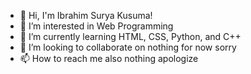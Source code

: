 - 👋 Hi, I'm Ibrahim Surya Kusuma!
- 👀 I’m interested in Web Programming
- 🌱 I’m currently learning HTML, CSS, Python, and C++
- 💞️ I’m looking to collaborate on nothing for now sorry
- 📫 How to reach me also nothing apologize

<!---
101unconnected/101unconnected is a ✨ special ✨ repository because its `README.md` (this file) appears on your GitHub profile.
You can click the Preview link to take a look at your changes.
--->

